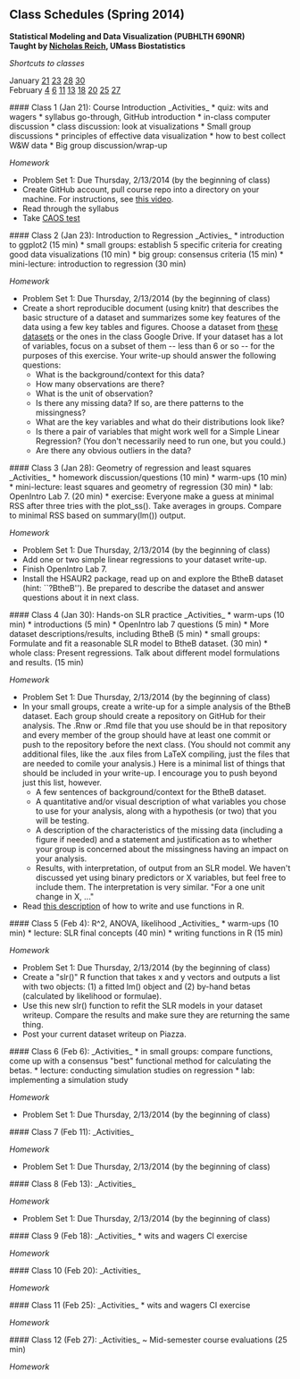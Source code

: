 Class Schedules (Spring 2014)
-------
**Statistical Modeling and Data Visualization  (PUBHLTH 690NR)**   
**Taught by [Nicholas Reich](http://people.umass.edu/nick), UMass Biostatistics**

_Shortcuts to classes_

January   [21](#c1)  [23](#c2)  [28](#c3)  [30](#c4) <br>
February  [4](#c5)  [6](#c6)  [11](#c7)  [13](#c8) [18](#c9)  [20](#c10)  [25](#c11)  [27](#c12)


<a name="c1"/>
#### Class 1 (Jan 21): Course Introduction
_Activities_
* quiz: wits and wagers
* syllabus go-through, GitHub introduction
* in-class computer discussion
* class discussion: look at visualizations 
* Small group discussions
  * principles of effective data visualization
  * how to best collect W&W data
* Big group discussion/wrap-up

_Homework_
* Problem Set 1: Due Thursday, 2/13/2014 (by the beginning of class)
* Create GitHub account, pull course repo into a directory on your machine. For instructions, see [this video](http://www.youtube.com/watch?v=YxZ8J2rqhEM).
* Read through the syllabus
* Take [CAOS test](https://apps3.cehd.umn.edu/artist/user/scale_select.html)

<a name="c2"/>
#### Class 2 (Jan 23): Introduction to Regression
_Activies_
* introduction to ggplot2 (15 min)
* small groups: establish 5 specific criteria for creating good data visualizations (10 min)
* big group: consensus criteria (15 min)
* mini-lecture: introduction to regression (30 min)

_Homework_
* Problem Set 1: Due Thursday, 2/13/2014 (by the beginning of class)
* Create a short reproducible document (using knitr) that describes the basic structure of a dataset and summarizes some key features of the data using a few key tables and figures. Choose a dataset from [these datasets](http://biostat.mc.vanderbilt.edu/wiki/Main/DataSets) or the ones in the class Google Drive. If your dataset has a lot of variables, focus on a subset of them -- less than 6 or so -- for the purposes of this exercise. Your write-up should answer the following questions:
  * What is the background/context for this data? 
  * How many observations are there?
  * What is the unit of observation?
  * Is there any missing data? If so, are there patterns to the missingness?
  * What are the key variables and what do their distributions look like?
  * Is there a pair of variables that might work well for a Simple Linear Regression? (You don't necessarily need to run one, but you could.)
  * Are there any obvious outliers in the data?

<a name="c3"/>
#### Class 3 (Jan 28): Geometry of regression and least squares
_Activities_
* homework discussion/questions (10 min)
* warm-ups (10 min)
* mini-lecture: least squares and geometry of regression (30 min)
* lab: OpenIntro Lab 7. (20 min)
* exercise: Everyone make a guess at minimal RSS after three tries with the plot_ss(). Take averages in groups. Compare to minimal RSS based on summary(lm()) output.

_Homework_
* Problem Set 1: Due Thursday, 2/13/2014 (by the beginning of class)
* Add one or two simple linear regressions to your dataset write-up. 
* Finish OpenIntro Lab 7.
* Install the HSAUR2 package, read up on and explore the BtheB dataset (hint: ``?BtheB''). Be prepared to describe the dataset and answer questions about it in next class. 

<a name="c4"/>
#### Class 4 (Jan 30): Hands-on SLR practice 
_Activities_
* warm-ups (10 min)
* introductions (5 min)
* OpenIntro lab 7 questions (5 min)
* More dataset descriptions/results, including BtheB (5 min)
* small groups: Formulate and fit a reasonable SLR model to BtheB dataset. (30 min)
* whole class: Present regressions. Talk about different model formulations and results. (15 min)

_Homework_
* Problem Set 1: Due Thursday, 2/13/2014 (by the beginning of class)
* In your small groups, create a write-up for a simple analysis of the BtheB dataset. Each group should create a repository on GitHub for their analysis. The .Rnw or .Rmd file that you use should be in that repository and every member of the group should have at least one commit or push to the repository before the next class. (You should not commit any additional files, like the .aux files from LaTeX compiling, just the files that are needed to comile your analysis.) Here is a minimal list of things that should be included in your write-up. I encourage you to push beyond just this list, however. 
  * A few sentences of background/context for the BtheB dataset.
  * A quantitative and/or visual description of what variables you chose to use for your analysis, along with a hypothesis (or two) that you will be testing.
  * A description of the characteristics of the missing data (including a figure if needed) and a statement and justification as to whether your group is concerned about the missingness having an impact on your analysis.
  * Results, with interpretation, of output from an SLR model. We haven't discussed yet using binary predictors or X variables, but feel free to include them. The interpretation is very similar. "For a one unit change in X, ..."
* Read [this description](http://nicercode.github.io/guides/functions/) of how to write and use functions in R.

<a name="c5"/>
#### Class 5 (Feb 4): R^2, ANOVA, likelihood
_Activities_
* warm-ups (10 min)
* lecture: SLR final concepts (40 min)
* writing functions in R (15 min)

_Homework_
* Problem Set 1: Due Thursday, 2/13/2014 (by the beginning of class)
* Create a "slr()" R function that takes x and y vectors and outputs a list with two objects: (1) a fitted lm() object and (2) by-hand betas (calculated by likelihood or formulae). 
* Use this new slr() function to refit the SLR models in your dataset writeup. Compare the results and make sure they are returning the same thing. 
* Post your current dataset writeup on Piazza.

<a name="c6"/>
#### Class 6 (Feb 6): 
_Activities_
* in small groups: compare functions, come up with a consensus "best" functional method for calculating the betas.
* lecture: conducting simulation studies on regression
* lab: implementing a simulation study

_Homework_
* Problem Set 1: Due Thursday, 2/13/2014 (by the beginning of class)

<a name="c7"/>
#### Class 7 (Feb 11): 
_Activities_

_Homework_
* Problem Set 1: Due Thursday, 2/13/2014 (by the beginning of class)

<a name="c8"/>
#### Class 8 (Feb 13): 
_Activities_

_Homework_
* Problem Set 1: Due Thursday, 2/13/2014 (by the beginning of class)

<a name="c9"/>
#### Class 9 (Feb 18): 
_Activities_
* wits and wagers CI exercise

_Homework_

<a name="c10"/>
#### Class 10 (Feb 20): 
_Activities_

_Homework_

<a name="c11"/>
#### Class 11 (Feb 25): 
_Activities_
* wits and wagers CI exercise

_Homework_

<a name="c12"/>
#### Class 12 (Feb 27): 
_Activities_
~ Mid-semester course evaluations (25 min)

_Homework_
